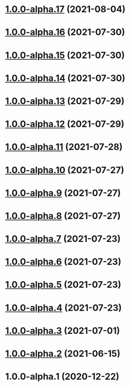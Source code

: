 # [1.0.0-alpha.17](https://github.com/repeated-pleasant-games/tabletop/compare/v1.0.0-alpha.16...v1.0.0-alpha.17) (2021-08-04)

# [1.0.0-alpha.16](https://github.com/repeated-pleasant-games/tabletop/compare/v1.0.0-alpha.15...v1.0.0-alpha.16) (2021-07-30)

# [1.0.0-alpha.15](https://github.com/repeated-pleasant-games/tabletop/compare/v1.0.0-alpha.14...v1.0.0-alpha.15) (2021-07-30)

# [1.0.0-alpha.14](https://github.com/repeated-pleasant-games/tabletop/compare/v1.0.0-alpha.13...v1.0.0-alpha.14) (2021-07-30)

# [1.0.0-alpha.13](https://github.com/repeated-pleasant-games/tabletop/compare/v1.0.0-alpha.12...v1.0.0-alpha.13) (2021-07-29)

# [1.0.0-alpha.12](https://github.com/repeated-pleasant-games/tabletop/compare/v1.0.0-alpha.11...v1.0.0-alpha.12) (2021-07-29)

# [1.0.0-alpha.11](https://github.com/repeated-pleasant-games/tabletop/compare/v1.0.0-alpha.10...v1.0.0-alpha.11) (2021-07-28)

# [1.0.0-alpha.10](https://github.com/repeated-pleasant-games/tabletop/compare/v1.0.0-alpha.9...v1.0.0-alpha.10) (2021-07-27)

# [1.0.0-alpha.9](https://github.com/repeated-pleasant-games/tabletop/compare/v1.0.0-alpha.8...v1.0.0-alpha.9) (2021-07-27)

# [1.0.0-alpha.8](https://github.com/repeated-pleasant-games/tabletop/compare/v1.0.0-alpha.7...v1.0.0-alpha.8) (2021-07-27)

# [1.0.0-alpha.7](https://github.com/repeated-pleasant-games/tabletop/compare/v1.0.0-alpha.6...v1.0.0-alpha.7) (2021-07-23)

# [1.0.0-alpha.6](https://github.com/repeated-pleasant-games/tabletop/compare/v1.0.0-alpha.5...v1.0.0-alpha.6) (2021-07-23)

# [1.0.0-alpha.5](https://github.com/repeated-pleasant-games/tabletop/compare/v1.0.0-alpha.4...v1.0.0-alpha.5) (2021-07-23)

# [1.0.0-alpha.4](https://github.com/repeated-pleasant-games/tabletop/compare/v1.0.0-alpha.3...v1.0.0-alpha.4) (2021-07-23)

# [1.0.0-alpha.3](https://github.com/repeated-pleasant-games/tabletop/compare/v1.0.0-alpha.2...v1.0.0-alpha.3) (2021-07-01)

# [1.0.0-alpha.2](https://github.com/repeated-pleasant-games/tabletop/compare/v1.0.0-alpha.1...v1.0.0-alpha.2) (2021-06-15)

# 1.0.0-alpha.1 (2020-12-22)
